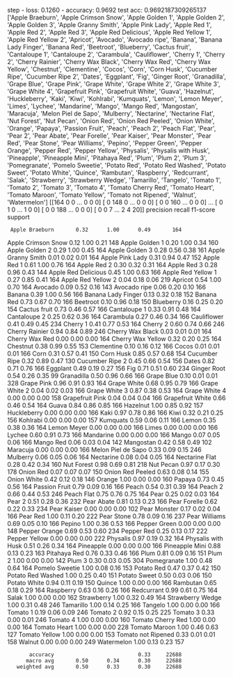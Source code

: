 step - loss: 0.1260 - accuracy: 0.9692
test acc: 0.9692187309265137
['Apple Braeburn', 'Apple Crimson Snow', 'Apple Golden 1', 'Apple Golden 2', 'Apple Golden 3', 'Apple Granny Smith', 'Apple Pink Lady', 'Apple Red 1', 'Apple Red 2', 'Apple Red 3', 'Apple Red Delicious', 'Apple Red Yellow 1', 'Apple Red Yellow 2', 'Apricot', 'Avocado', 'Avocado ripe', 'Banana', 'Banana Lady Finger', 'Banana Red', 'Beetroot', 'Blueberry', 'Cactus fruit', 'Cantaloupe 1', 'Cantaloupe 2', 'Carambula', 'Cauliflower', 'Cherry 1', 'Cherry 2', 'Cherry Rainier', 'Cherry Wax Black', 'Cherry Wax Red', 'Cherry Wax Yellow', 'Chestnut', 'Clementine', 'Cocos', 'Corn', 'Corn Husk', 'Cucumber Ripe', 'Cucumber Ripe 2', 'Dates', 'Eggplant', 'Fig', 'Ginger Root', 'Granadilla', 'Grape Blue', 'Grape Pink', 'Grape White', 'Grape White 2', 'Grape White 3', 'Grape White 4', 'Grapefruit Pink', 'Grapefruit White', 'Guava', 'Hazelnut', 'Huckleberry', 'Kaki', 'Kiwi', 'Kohlrabi', 'Kumquats', 'Lemon', 'Lemon Meyer', 'Limes', 'Lychee', 'Mandarine', 'Mango', 'Mango Red', 'Mangostan', 'Maracuja', 'Melon Piel de Sapo', 'Mulberry', 'Nectarine', 'Nectarine Flat', 'Nut Forest', 'Nut Pecan', 'Onion Red', 'Onion Red Peeled', 'Onion White', 'Orange', 'Papaya', 'Passion Fruit', 'Peach', 'Peach 2', 'Peach Flat', 'Pear', 'Pear 2', 'Pear Abate', 'Pear Forelle', 'Pear Kaiser', 'Pear Monster', 'Pear Red', 'Pear Stone', 'Pear Williams', 'Pepino', 'Pepper Green', 'Pepper Orange', 'Pepper Red', 'Pepper Yellow', 'Physalis', 'Physalis with Husk', 'Pineapple', 'Pineapple Mini', 'Pitahaya Red', 'Plum', 'Plum 2', 'Plum 3', 'Pomegranate', 'Pomelo Sweetie', 'Potato Red', 'Potato Red Washed', 'Potato Sweet', 'Potato White', 'Quince', 'Rambutan', 'Raspberry', 'Redcurrant', 'Salak', 'Strawberry', 'Strawberry Wedge', 'Tamarillo', 'Tangelo', 'Tomato 1', 'Tomato 2', 'Tomato 3', 'Tomato 4', 'Tomato Cherry Red', 'Tomato Heart', 'Tomato Maroon', 'Tomato Yellow', 'Tomato not Ripened', 'Walnut', 'Watermelon']
[[164   0   0 ...   0   0   0]
 [  0 148   0 ...   0   0   0]
 [  0   0 160 ...   0   0   0]
 ...
 [  0   1   0 ...   1   0   0]
 [  0   0 188 ...   0   0   0]
 [  0   0   7 ...   2   4  20]]
                     precision    recall  f1-score   support

     Apple Braeburn       0.32      1.00      0.49       164
 Apple Crimson Snow       0.12      1.00      0.21       148
     Apple Golden 1       0.20      1.00      0.34       160
     Apple Golden 2       0.29      1.00      0.45       164
     Apple Golden 3       0.28      0.56      0.38       161
 Apple Granny Smith       0.01      0.02      0.01       164
    Apple Pink Lady       0.31      0.94      0.47       152
        Apple Red 1       0.61      1.00      0.76       164
        Apple Red 2       0.30      0.32      0.31       164
        Apple Red 3       0.28      0.96      0.43       144
Apple Red Delicious       0.45      1.00      0.63       166
 Apple Red Yellow 1       0.27      0.85      0.41       164
 Apple Red Yellow 2       0.04      0.18      0.06       219
            Apricot       0.54      1.00      0.70       164
            Avocado       0.09      0.52      0.16       143
       Avocado ripe       0.06      0.20      0.10       166
             Banana       0.39      1.00      0.56       166
 Banana Lady Finger       0.13      0.32      0.18       152
         Banana Red       0.73      0.67      0.70       166
           Beetroot       0.10      0.96      0.18       150
          Blueberry       0.16      0.25      0.20       154
       Cactus fruit       0.73      0.46      0.57       166
       Cantaloupe 1       0.33      0.91      0.48       164
       Cantaloupe 2       0.25      0.62      0.36       164
          Carambula       0.27      0.46      0.34       166
        Cauliflower       0.41      0.49      0.45       234
           Cherry 1       0.41      0.77      0.53       164
           Cherry 2       0.60      0.74      0.66       246
     Cherry Rainier       0.94      0.84      0.89       246
   Cherry Wax Black       0.03      0.01      0.01       164
     Cherry Wax Red       0.00      0.00      0.00       164
  Cherry Wax Yellow       0.32      0.20      0.25       164
           Chestnut       0.38      0.99      0.55       153
         Clementine       0.10      0.16      0.12       166
              Cocos       0.01      0.01      0.01       166
               Corn       0.31      0.57      0.41       150
          Corn Husk       0.85      0.57      0.68       154
      Cucumber Ripe       0.32      0.89      0.47       130
    Cucumber Ripe 2       0.45      0.66      0.54       156
              Dates       0.82      0.71      0.76       166
           Eggplant       0.49      0.19      0.27       156
                Fig       0.71      0.51      0.60       234
        Ginger Root       0.54      0.26      0.35        99
         Granadilla       0.50      0.96      0.66       166
         Grape Blue       0.10      0.01      0.01       328
         Grape Pink       0.96      0.91      0.93       164
        Grape White       0.68      0.95      0.79       166
      Grape White 2       0.04      0.02      0.03       166
      Grape White 3       0.87      0.38      0.53       164
      Grape White 4       0.00      0.00      0.00       158
    Grapefruit Pink       0.04      0.04      0.04       166
   Grapefruit White       0.66      0.46      0.54       164
              Guava       0.84      0.86      0.85       166
           Hazelnut       1.00      0.85      0.92       157
        Huckleberry       0.00      0.00      0.00       166
               Kaki       0.97      0.78      0.86       166
               Kiwi       0.32      0.21      0.25       156
           Kohlrabi       0.00      0.00      0.00       157
           Kumquats       0.59      0.06      0.11       166
              Lemon       0.35      0.38      0.36       164
        Lemon Meyer       0.00      0.00      0.00       166
              Limes       0.00      0.00      0.00       166
             Lychee       0.60      0.91      0.73       166
          Mandarine       0.00      0.00      0.00       166
              Mango       0.07      0.05      0.06       166
          Mango Red       0.06      0.03      0.04       142
          Mangostan       0.42      0.58      0.49       102
           Maracuja       0.00      0.00      0.00       166
 Melon Piel de Sapo       0.33      0.09      0.15       246
           Mulberry       0.06      0.05      0.06       164
          Nectarine       0.08      0.04      0.05       164
     Nectarine Flat       0.28      0.42      0.34       160
         Nut Forest       0.98      0.69      0.81       218
          Nut Pecan       0.97      0.17      0.30       178
          Onion Red       0.07      0.07      0.07       150
   Onion Red Peeled       0.63      0.08      0.14       155
        Onion White       0.42      0.12      0.18       146
             Orange       1.00      0.00      0.00       160
             Papaya       0.73      0.45      0.56       164
      Passion Fruit       0.79      0.09      0.16       166
              Peach       0.54      0.31      0.39       164
            Peach 2       0.66      0.44      0.53       246
         Peach Flat       0.75      0.76      0.75       164
               Pear       0.25      0.02      0.03       164
             Pear 2       0.51      0.28      0.36       232
         Pear Abate       0.81      0.13      0.23       166
       Pear Forelle       0.62      0.22      0.33       234
        Pear Kaiser       0.00      0.00      0.00       102
       Pear Monster       0.17      0.02      0.04       166
           Pear Red       1.00      0.11      0.20       222
         Pear Stone       0.78      0.09      0.16       237
      Pear Williams       0.69      0.05      0.10       166
             Pepino       1.00      0.36      0.53       166
       Pepper Green       0.00      0.00      0.00       148
      Pepper Orange       0.69      0.53      0.60       234
         Pepper Red       0.25      0.13      0.17       222
      Pepper Yellow       0.00      0.00      0.00       222
           Physalis       0.97      0.19      0.32       164
 Physalis with Husk       0.51      0.26      0.34       164
          Pineapple       0.00      0.00      0.00       166
     Pineapple Mini       0.88      0.13      0.23       163
       Pitahaya Red       0.76      0.33      0.46       166
               Plum       0.81      0.09      0.16       151
             Plum 2       1.00      0.00      0.00       142
             Plum 3       0.30      0.03      0.05       304
        Pomegranate       1.00      0.48      0.64       164
     Pomelo Sweetie       1.00      0.08      0.16       153
         Potato Red       0.47      0.37      0.42       150
  Potato Red Washed       1.00      0.25      0.40       151
       Potato Sweet       0.50      0.03      0.06       150
       Potato White       0.94      0.11      0.19       150
             Quince       1.00      0.00      0.00       166
           Rambutan       0.65      0.18      0.29       164
          Raspberry       0.63      0.16      0.26       166
         Redcurrant       0.99      0.61      0.75       164
              Salak       1.00      0.00      0.00       162
         Strawberry       1.00      0.32      0.49       164
   Strawberry Wedge       1.00      0.31      0.48       246
          Tamarillo       1.00      0.14      0.25       166
            Tangelo       1.00      0.00      0.00       166
           Tomato 1       0.19      0.06      0.09       246
           Tomato 2       0.92      0.15      0.25       225
           Tomato 3       0.33      0.00      0.01       246
           Tomato 4       1.00      0.00      0.00       160
  Tomato Cherry Red       1.00      0.00      0.00       164
       Tomato Heart       1.00      0.00      0.00       228
      Tomato Maroon       1.00      0.46      0.63       127
      Tomato Yellow       1.00      0.00      0.00       153
 Tomato not Ripened       0.33      0.01      0.01       158
             Walnut       0.00      0.00      0.00       249
         Watermelon       1.00      0.13      0.23       157

           accuracy                           0.33     22688
          macro avg       0.50      0.34      0.30     22688
       weighted avg       0.50      0.33      0.30     22688
